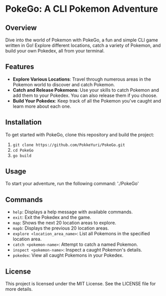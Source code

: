 # PokeGo: A CLI Pokemon Adventure

## Overview
Dive into the world of Pokemon with PokeGo, a fun and simple CLI game written in Go! Explore different locations, catch a variety of Pokemon, and build your own Pokedex, all from your terminal.

## Features
- **Explore Various Locations**: Travel through numerous areas in the Pokemon world to discover and catch Pokemon.
- **Catch and Release Pokemons**: Use your skills to catch Pokemon and add them to your Pokedex. You can also release them if you choose.
- **Build Your Pokedex**: Keep track of all the Pokemon you've caught and learn more about each one.

## Installation
To get started with PokeGo, clone this repository and build the project:
1. `git clone https://github.com/PokkeYuri/PokeGo.git`
2. `cd PokeGo`
3. `go build`

## Usage
To start your adventure, run the following command: './PokeGo'

## Commands
- `help`: Displays a help message with available commands.
- `exit`: Exit the Pokedex and the game.
- `map`: Shows the next 20 location areas to explore.
- `mapb`: Displays the previous 20 location areas.
- `explore <location_area_name>`: List all Pokemons in the specified location area.
- `catch <pokemon-name>`: Attempt to catch a named Pokemon.
- `inspect <pokemon-name>`: Inspect a caught Pokemon's details.
- `pokedex`: View all caught Pokemons in your Pokedex.

## License
This project is licensed under the MIT License. See the LICENSE file for more details.
